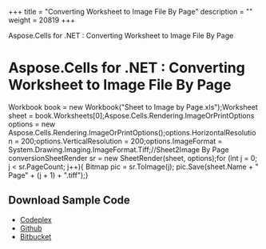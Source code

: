 +++
title = "Converting Worksheet to Image File By Page" 
description = "" 
weight = 20819 
+++

Aspose.Cells for .NET : Converting Worksheet to Image File By Page  

# Aspose.Cells for .NET : Converting Worksheet to Image File By Page


Workbook book = new Workbook("Sheet to Image by Page.xls");Worksheet sheet = book.Worksheets\[0\];Aspose.Cells.Rendering.ImageOrPrintOptions options = new Aspose.Cells.Rendering.ImageOrPrintOptions();options.HorizontalResolution = 200;options.VerticalResolution = 200;options.ImageFormat = System.Drawing.Imaging.ImageFormat.Tiff;//Sheet2Image By Page conversionSheetRender sr = new SheetRender(sheet, options);for (int j = 0; j < sr.PageCount; j++){	Bitmap pic = sr.ToImage(j);	pic.Save(sheet.Name + " Page" + (j + 1) + ".tiff");}

## Download Sample Code

*   [Codeplex](https://asposevsto.codeplex.com/downloads/get/812528)
*   [Github](https://github.com/asposemarketplace/Aspose_for_VSTO/releases/download/Cells1.0/Worksheet.to.image.file.by.Page.Aspose.Cells.zip)
*   [Bitbucket](https://bitbucket.org/asposemarketplace/aspose-for-vsto/downloads/Worksheet%20to%20image%20file%20by%20Page%20%28Aspose.Cells%29.zip)

